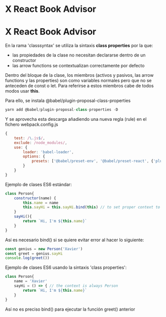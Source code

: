 # X React Book Advisor
# X React Book Advisor

En la rama 'classsyntax' se utiliza la sintaxis **class properties** por la que:
+ las propiedades de la clase no necesitan declararse dentro de un constructor
+ las arrow functions se contextualizan correctamente por defecto

Dentro del bloque de la clase, los miembros (activos y pasivos, las arrow functions y las properties) son como variables normales pero que no se anteceden de const o let.
Para referirse a estos miembros cabe de todos modos usar **this**.

Para ello, se instala @babel/plugin-proposal-class-properties

```javascript
yarn add @babel/plugin-proposal-class-properties -D 
```

Y se aprovecha esta descarga añadiendo una nueva regla (rule) en el fichero webpack.config.js

```javascript
{
    test: /\.js$/,
    exclude: /node_modules/,
    use: {
        loader: 'babel-loader',
        options: {
            presets: ['@babel/preset-env', '@babel/preset-react', {'plugins': ['@babel/plugin-proposal-class-properties']}]
        }
    }
}
```

Ejemplo de clases ES6 estándar:
```javascript
class Person{
    constructor(name) {
        this.name = name
        this.sayHi = this.sayHi.bind(this) // to set proper context to Person
    }
    sayHi(){
        return `Hi, I'm ${this.name}`
    }
}
```
Así es necesario bind() si se quiere evitar error al hacer lo siguiente:
```javascript
const genius = new Person('Xavier')
const greet = genius.sayHi
console.log(greet()) 
```



Ejemplo de clases ES6 usando la sintaxis 'class properties':
```javascript
class Person{
    name = 'Xavier'
    sayHi = () => { // the context is always Person
        return `Hi, I'm ${this.name}`
    }
}
```
Así no es preciso bind() para ejecutar la función greet() anterior